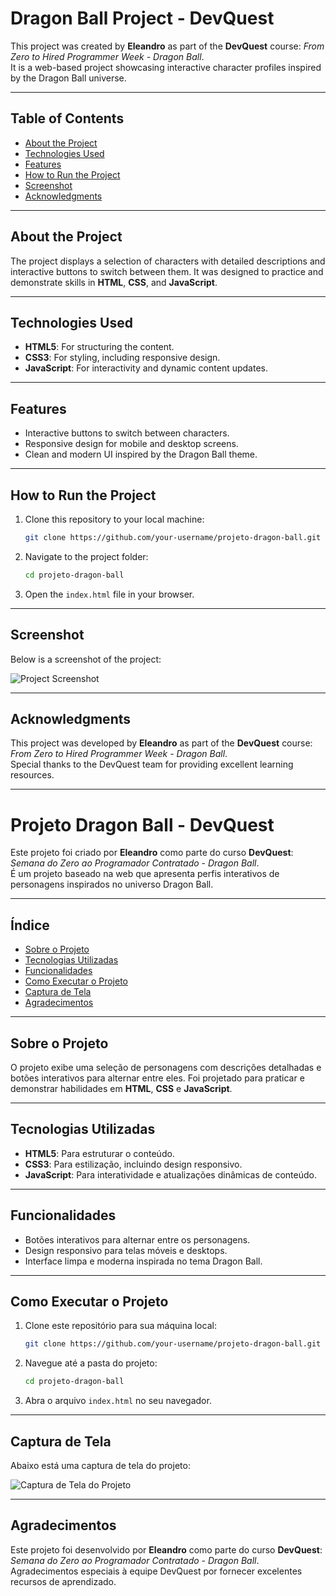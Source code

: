# Dragon Ball Project - DevQuest

This project was created by **Eleandro** as part of the **DevQuest** course: *From Zero to Hired Programmer Week - Dragon Ball*.  
It is a web-based project showcasing interactive character profiles inspired by the Dragon Ball universe.

---

## Table of Contents

- [About the Project](#about-the-project)
- [Technologies Used](#technologies-used)
- [Features](#features)
- [How to Run the Project](#how-to-run-the-project)
- [Screenshot](#screenshot)
- [Acknowledgments](#acknowledgments)

---

## About the Project

The project displays a selection of characters with detailed descriptions and interactive buttons to switch between them. It was designed to practice and demonstrate skills in **HTML**, **CSS**, and **JavaScript**.

---

## Technologies Used

- **HTML5**: For structuring the content.
- **CSS3**: For styling, including responsive design.
- **JavaScript**: For interactivity and dynamic content updates.

---

## Features

- Interactive buttons to switch between characters.
- Responsive design for mobile and desktop screens.
- Clean and modern UI inspired by the Dragon Ball theme.

---

## How to Run the Project

1. Clone this repository to your local machine:
   ```bash
   git clone https://github.com/your-username/projeto-dragon-ball.git
   ```
2. Navigate to the project folder:
   ```bash
   cd projeto-dragon-ball
   ```
3. Open the `index.html` file in your browser.

---

## Screenshot

Below is a screenshot of the project:

![Project Screenshot](src/imagens/screenshot.gif)

---

## Acknowledgments

This project was developed by **Eleandro** as part of the **DevQuest** course: *From Zero to Hired Programmer Week - Dragon Ball*.  
Special thanks to the DevQuest team for providing excellent learning resources.

---

# Projeto Dragon Ball - DevQuest

Este projeto foi criado por **Eleandro** como parte do curso **DevQuest**: *Semana do Zero ao Programador Contratado - Dragon Ball*.  
É um projeto baseado na web que apresenta perfis interativos de personagens inspirados no universo Dragon Ball.

---

## Índice

- [Sobre o Projeto](#sobre-o-projeto)
- [Tecnologias Utilizadas](#tecnologias-utilizadas)
- [Funcionalidades](#funcionalidades)
- [Como Executar o Projeto](#como-executar-o-projeto)
- [Captura de Tela](#captura-de-tela)
- [Agradecimentos](#agradecimentos)

---

## Sobre o Projeto

O projeto exibe uma seleção de personagens com descrições detalhadas e botões interativos para alternar entre eles. Foi projetado para praticar e demonstrar habilidades em **HTML**, **CSS** e **JavaScript**.

---

## Tecnologias Utilizadas

- **HTML5**: Para estruturar o conteúdo.
- **CSS3**: Para estilização, incluindo design responsivo.
- **JavaScript**: Para interatividade e atualizações dinâmicas de conteúdo.

---

## Funcionalidades

- Botões interativos para alternar entre os personagens.
- Design responsivo para telas móveis e desktops.
- Interface limpa e moderna inspirada no tema Dragon Ball.

---

## Como Executar o Projeto

1. Clone este repositório para sua máquina local:
   ```bash
   git clone https://github.com/your-username/projeto-dragon-ball.git
   ```
2. Navegue até a pasta do projeto:
   ```bash
   cd projeto-dragon-ball
   ```
3. Abra o arquivo `index.html` no seu navegador.

---

## Captura de Tela

Abaixo está uma captura de tela do projeto:

![Captura de Tela do Projeto](src/imagens/screenshot.gif)

---

## Agradecimentos

Este projeto foi desenvolvido por **Eleandro** como parte do curso **DevQuest**: *Semana do Zero ao Programador Contratado - Dragon Ball*.  
Agradecimentos especiais à equipe DevQuest por fornecer excelentes recursos de aprendizado.
